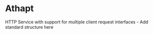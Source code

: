 # Athapt
HTTP Service with support for multiple client request interfaces - Add standard structure here

